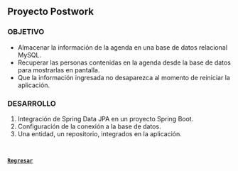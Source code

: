 ## Proyecto Postwork

### OBJETIVO

- Almacenar la información de la agenda en una base de datos relacional MySQL.
- Recuperar las personas contenidas en la agenda desde la base de datos para mostrarlas en pantalla.
- Que la información ingresada no desaparezca al momento de reiniciar la aplicación.

### DESARROLLO

1. Integración de  Spring Data JPA en un proyecto Spring Boot.
2. Configuración de la conexión a la base de datos.
3. Una entidad, un repositorio, integrados en la aplicación.

</br>

[**`Regresar`**](../../)
